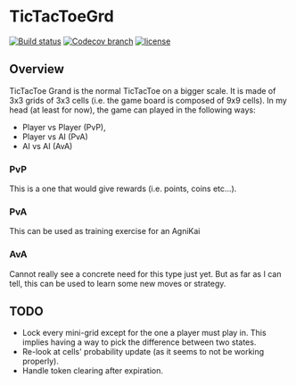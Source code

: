 # TicTacToeGrd

[![Build status](https://ci.appveyor.com/api/projects/status/ipv5c5y04mauw3wy?svg=true)](https://ci.appveyor.com/project/ayaovi/tictactoegrd)
[![Codecov branch](https://img.shields.io/codecov/c/github/ayaovi/TicTacToeGrd/master.svg)](https://codecov.io/gh/ayaovi/TicTacToeGrd)
[![license](https://img.shields.io/github/license/mashape/apistatus.svg)](https://github.com/ayaovi/TicTacToeGrd/blob/master/LICENSE)

## Overview

TicTacToe Grand is the normal TicTacToe on a bigger scale. It is made of 3x3 grids of 3x3 cells (i.e. the game board is composed of 9x9 cells). In my head (at least for now), the game can played in the following ways:

- Player vs Player (PvP),
- Player vs AI (PvA)
- AI vs AI (AvA)

### PvP

This is a one that would give rewards (i.e. points, coins etc...).

### PvA

This can be used as training exercise for an AgniKai

### AvA

Cannot really see a concrete need for this type just yet. But as far as I can tell, this can be used to learn some new moves or strategy.

## TODO

- Lock every mini-grid except for the one a player must play in. This implies having a way to pick the difference between two states.
- Re-look at cells' probability update (as it seems to not be working properly).
- Handle token clearing after expiration.